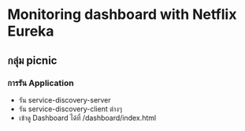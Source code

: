 # Monitoring dashboard with Netflix Eureka
## กลุ่ม picnic

### การรัน Application
- รัน service-discovery-server
- รัน service-discovery-client ต่างๆ
- เข้าดู Dashboard ได้ที่ /dashboard/index.html